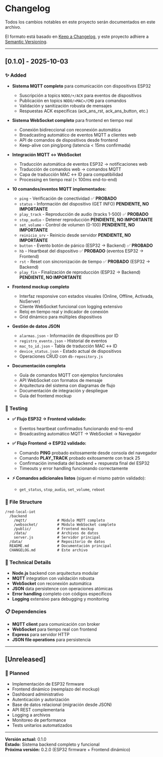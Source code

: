 # Changelog

Todos los cambios notables en este proyecto serán documentados en este archivo.

El formato está basado en [Keep a Changelog](https://keepachangelog.com/en/1.0.0/),
y este proyecto adhiere a [Semantic Versioning](https://semver.org/spec/v2.0.0.html).

---

## [0.1.0] - 2025-10-03

### ✨ Added
- **Sistema MQTT completo** para comunicación con dispositivos ESP32
  - Suscripción a topics `NODO/+/ACK` para eventos de dispositivos
  - Publicación en topics `NODO/<MAC>/CMD` para comandos
  - Validación y sanitización robusta de mensajes
  - Respuestas ACK específicas (ack_ans_rst, ack_ans_button, etc.)

- **Sistema WebSocket completo** para frontend en tiempo real
  - Conexión bidireccional con reconexión automática
  - Broadcasting automático de eventos MQTT a clientes web
  - API de comandos de dispositivos desde frontend
  - Keep-alive con ping/pong (latencia < 15ms confirmada)

- **Integración MQTT ↔ WebSocket**
  - Traducción automática de eventos ESP32 → notificaciones web
  - Traducción de comandos web → comandos MQTT
  - Capa de traducción MAC ↔ ID para compatibilidad
  - Processing en tiempo real (< 100ms end-to-end)

- **10 comandos/eventos MQTT implementados:**
  - `ping` - Verificación de conectividad ✅ **PROBADO**
  - `status` - Información del dispositivo (GET INFO) **PENDIENTE, NO IMPORTANTE**
  - `play_track` - Reproducción de audio (tracks 1-500) ✅ **PROBADO**
  - `stop_audio` - Detener reproducción **PENDIENTE, NO IMPORTANTE**
  - `set_volume` - Control de volumen (0-100) **PENDIENTE, NO IMPORTANTE**
  - `reinicio_srv` - Reinicio desde servidor **PENDIENTE, NO IMPORTANTE**
  - `button` - Evento botón de pánico (ESP32 → Backend) ✅ **PROBADO**
  - `hb` - Heartbeat del dispositivo ✅ **PROBADO** (eventos ESP32 → Frontend)
  - `rst` - Reset con sincronización de tiempo ✅ **PROBADO** (ESP32 → Backend)
  - `play_fin` - Finalización de reproducción (ESP32 → Backend) **PENDIENTE, NO IMPORTANTE**

- **Frontend mockup completo**
  - Interfaz responsive con estados visuales (Online, Offline, Activada, NoServer)
  - Cliente WebSocket funcional con logging extensivo
  - Reloj en tiempo real y indicador de conexión
  - Grid dinámico para múltiples dispositivos

- **Gestión de datos JSON**
  - `alarmas.json` - Información de dispositivos por ID
  - `registro_evento.json` - Historial de eventos
  - `mac_to_id.json` - Tabla de traducción MAC ↔ ID
  - `device_status.json` - Estado actual de dispositivos
  - Operaciones CRUD con `db-repository.js`

- **Documentación completa**
  - Guía de comandos MQTT con ejemplos funcionales
  - API WebSocket con formatos de mensaje
  - Arquitectura del sistema con diagramas de flujo
  - Documentación de integración y despliegue
  - Guía del frontend mockup

### 🧪 Testing
- **✅ Flujo ESP32 → Frontend validado:**
  - Eventos heartbeat confirmados funcionando end-to-end
  - Broadcasting automático MQTT → WebSocket → Navegador

- **✅ Flujo Frontend → ESP32 validado:**
  - Comando **PING** probado exitosamente desde consola del navegador
  - Comando **PLAY_TRACK** probado exitosamente con track 25
  - Confirmación inmediata del backend + respuesta final del ESP32
  - Timeouts y error handling funcionando correctamente

- **⚡ Comandos adicionales listos** (siguen el mismo patrón validado):
  - `get_status`, `stop_audio`, `set_volume`, `reboot`

### 📁 File Structure
```
/red-local-iot
  /backend
    /mqtt/              # Módulo MQTT completo
    /websocket/         # Módulo WebSocket completo  
    /public/            # Frontend mockup
    /data/              # Archivos de datos
    server.js           # Servidor principal
  /data/                # Repositorio de datos
  README.md             # Documentación principal
  CHANGELOG.md          # Este archivo
```

### 🔧 Technical Details
- **Node.js** backend con arquitectura modular
- **MQTT** integration con validación robusta
- **WebSocket** con reconexión automática
- **JSON** data persistence con operaciones atómicas
- **Error handling** completo con códigos específicos
- **Logging** extensivo para debugging y monitoring

### 📋 Dependencies
- **MQTT client** para comunicación con broker
- **WebSocket** para tiempo real con frontend
- **Express** para servidor HTTP
- **JSON file operations** para persistencia

---

## [Unreleased]

### 🔄 Planned
- Implementación de ESP32 firmware
- Frontend dinámico (reemplazo del mockup)
- Dashboard administrativo
- Autenticación y autorización
- Base de datos relacional (migración desde JSON)
- API REST complementaria
- Logging a archivos
- Monitoreo de performance
- Tests unitarios automatizados

---

**Versión actual:** 0.1.0  
**Estado:** Sistema backend completo y funcional  
**Próxima versión:** 0.2.0 (ESP32 firmware + Frontend dinámico)